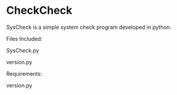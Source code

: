 CheckCheck
============

SysCheck is a simple system check program developed in python.

Files Included:

SysCheck.py

version.py

Requirements:

version.py
